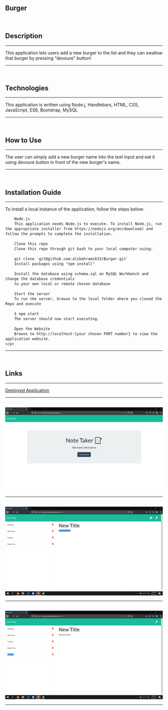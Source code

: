 ## Burger

<br>


## Description
<hr/>
    <p>
        This application lets users add a new burger to the list and they can swallow that burger by pressing "devoure" button!      
    </p>
<hr/>
<br>


## Technologies
<hr/>
    <p>
        This application is written using Node.j, Handlebars, HTML, CSS, JavaScript, ES6, Bootstrap, MySQL
    </p>
<hr/>
<br>


## How to Use
<hr/>
    <p>
        The user can simply add a new burger name into the text input and eat it using devoure button in front of the new burger's name.
    </p>
<hr/>
<br>


## Installation Guide
<hr/>
    <p>
        To install a local instance of the application, follow the steps below:

        Node.js
        This application needs Node.js to execute. To install Node.js, run the appropriate installer from https://nodejs.org/en/download/ and follow the prompts to complete the installation.

        Clone this repo
        Clone this repo through git bash to your local computer using:

        git clone `git@github.com:alibahrami633/Burger.git`
        Install packages using "npm install"
        
        Install the database using schema.sql on MySQL Workbench and change the database credentials 
        to your own local or remote chosen database

        Start the server
        To run the server, browse to the local folder where you cloned the Repo and execute

        $ npm start 
        The server should now start executing.

        Open the Website
        Browse to http://localhost:{your chosen PORT number} to view the application website.
    </p>
<hr/>
<br>


## Links

<hr/>
    <p>
        <a href="https://eat-my-burga.herokuapp.com/" target="_blank">Deployed Application </a>
    </p>
<hr/>
<br>


<img src="https://github.com/alibahrami633/Note-Taker/blob/master/public/assets/images/01.png" alt="deployed application image" />

<hr />
<br>

<img src="https://github.com/alibahrami633/Note-Taker/blob/master/public/assets/images/02.png" alt="deployed application image" />

<hr />
<br>

<img src="https://github.com/alibahrami633/Note-Taker/blob/master/public/assets/images/03.png" alt="deployed application image" />

<hr />

